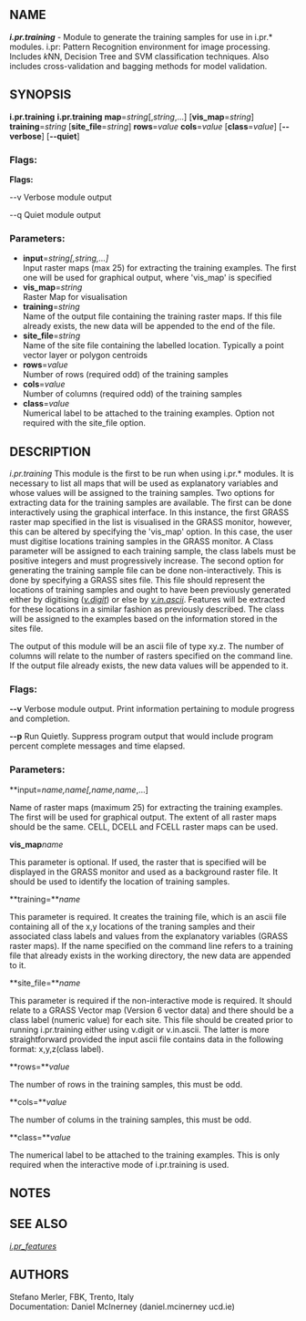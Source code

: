 ## NAME

***i.pr.training*** - Module to generate the training samples for use in
i.pr.\* modules. i.pr: Pattern Recognition environment for image
processing. Includes *k*NN, Decision Tree and SVM classification
techniques. Also includes cross-validation and bagging methods for model
validation.

## SYNOPSIS

**i.pr.training** **i.pr.training** **map**=*string*\[,*string*,...\]
\[**vis\_map**=*string*\] **training**=*string*
\[**site\_file**=*string*\] **rows**=*value* **cols**=*value*
\[**class**=*value*\] \[**--verbose**\] \[**--quiet**\]

### Flags:

**Flags:**

\--v Verbose module output

\--q Quiet module output

### Parameters:

  - **input**=*string\[,*string*,...\]*  
    Input raster maps (max 25) for extracting the training examples. The
    first one will be used for graphical output, where 'vis\_map' is
    specified
  - **vis\_map**=*string*  
    Raster Map for visualisation
  - **training**=*string*  
    Name of the output file containing the training raster maps. If this
    file already exists, the new data will be appended to the end of the
    file.
  - **site\_file**=*string*  
    Name of the site file containing the labelled location. Typically a
    point vector layer or polygon centroids
  - **rows**=*value*  
    Number of rows (required odd) of the training samples
  - **cols**=*value*  
    Number of columns (required odd) of the training samples
  - **class**=*value*  
    Numerical label to be attached to the training examples. Option not
    required with the site\_file option.

## DESCRIPTION

*i.pr.training* This module is the first to be run when using i.pr.\*
modules. It is necessary to list all maps that will be used as
explanatory variables and whose values will be assigned to the training
samples. Two options for extracting data for the training samples are
available. The first can be done interactively using the graphical
interface. In this instance, the first GRASS raster map specified in the
list is visualised in the GRASS monitor, however, this can be altered by
specifying the 'vis\_map' option. In this case, the user must digitise
locations training samples in the GRASS monitor. A Class parameter will
be assigned to each training sample, the class labels must be positive
integers and must progressively increase. The second option for
generating the training sample file can be done non-interactively. This
is done by specifying a GRASS sites file. This file should represent the
locations of training samples and ought to have been previously
generated either by digitising
(*[v.digit](https://grass.osgeo.org/grass-stable/manuals/v.digit.html)*)
or else by
*[v.in.ascii](https://grass.osgeo.org/grass-stable/manuals/v.in.ascii.html)*.
Features will be extracted for these locations in a similar fashion as
previously described. The class will be assigned to the examples based
on the information stored in the sites file.

The output of this module will be an ascii file of type xy.z. The number
of columns will relate to the number of rasters specified on the command
line. If the output file already exists, the new data values will be
appended to it.

### Flags:

**--v** Verbose module output. Print information pertaining to module
progress and completion.

**--p** Run Quietly. Suppress program output that would include program
percent complete messages and time elapsed.

### Parameters:

**input=***name,name*\[*,name,name*,...\]

Name of raster maps (maximum 25) for extracting the training examples.
The first will be used for graphical output. The extent of all raster
maps should be the same. CELL, DCELL and FCELL raster maps can be used.

**vis\_map***name*

This parameter is optional. If used, the raster that is specified will
be displayed in the GRASS monitor and used as a background raster file.
It should be used to identify the location of training samples.

**training=***name*

This parameter is required. It creates the training file, which is an
ascii file containing all of the x,y locations of the traning samples
and their associated class labels and values from the explanatory
variables (GRASS raster maps). If the name specified on the command line
refers to a training file that already exists in the working directory,
the new data are appended to it.

**site\_file=***name*

This parameter is required if the non-interactive mode is required. It
should relate to a GRASS Vector map (Version 6 vector data) and there
should be a class label (numeric value) for each site. This file should
be created prior to running i.pr.training either using v.digit or
v.in.ascii. The latter is more straightforward provided the input ascii
file contains data in the following format: x,y,z(class label).

**rows=***value*

The number of rows in the training samples, this must be odd.

**cols=***value*

The number of colums in the training samples, this must be odd.

**class=***value*

The numerical label to be attached to the training examples. This is
only required when the interactive mode of i.pr.training is used.

## NOTES

## SEE ALSO

*[i.pr\_features](i.pr_features.md)*  

## AUTHORS

Stefano Merler, FBK, Trento, Italy  
Documentation: Daniel McInerney (daniel.mcinerney ucd.ie)
